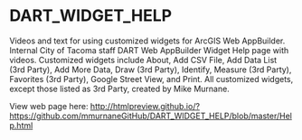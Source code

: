 # DART_WIDGET_HELP
Videos and text for using customized widgets for ArcGIS Web AppBuilder. Internal City of Tacoma staff DART Web AppBuilder Widget Help page with videos.  Customized widgets include About, Add CSV File, Add Data List (3rd Party), Add More Data,  Draw (3rd Party), Identify, Measure (3rd Party), Favorites (3rd Party), Google Street View, and Print.  All customized widgets, except those listed as 3rd Party, created by Mike Murnane.

View web page here: http://htmlpreview.github.io/?https://github.com/mmurnaneGitHub/DART_WIDGET_HELP/blob/master/Help.html 
